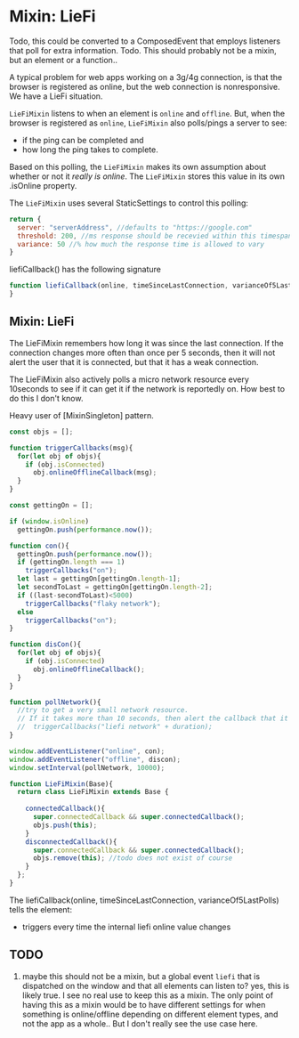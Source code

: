 # Mixin: LieFi

Todo, this could be converted to a ComposedEvent that employs listeners that poll for extra 
information.
Todo. This should probably not be a mixin, but an element or a function..

A typical problem for web apps working on a 3g/4g connection, is that the browser is registered as online, 
but the web connection is nonresponsive. We have a LieFi situation.

`LieFiMixin` listens to when an element is `online` and `offline`.
But, when the browser is registered as `online`, `LieFiMixin` also polls/pings a server
to see:
* if the ping can be completed and 
* how long the ping takes to complete.

Based on this polling, the `LieFiMixin` makes its own assumption about whether or not it *really is online*.
The `LieFiMixin` stores this value in its own .isOnline property.

The `LieFiMixin` uses several StaticSettings to control this polling:
```javascript
return {
  server: "serverAddress", //defaults to "https://google.com"
  threshold: 200, //ms response should be recevied within this timespan
  variance: 50 //% how much the response time is allowed to vary
}
```
liefiCallback() has the following signature
```javascript
function liefiCallback(online, timeSinceLastConnection, varianceOf5LastPolls) {
}
```

## Mixin: LieFi

The LieFiMixin remembers how long it was since the last connection. 
If the connection changes more often than once per 5 seconds, 
then it will not alert the user that it is connected, but that it has a weak connection.

The LieFiMixin also actively polls a micro network resource every 10seconds
to see if it can get it if the network is reportedly on.
How best to do this I don't know.

Heavy user of [MixinSingleton] pattern.

```javascript
const objs = [];

function triggerCallbacks(msg){
  for(let obj of objs){                    
    if (obj.isConnected)
      obj.onlineOfflineCallback(msg);
  }
}

const gettingOn = [];

if (window.isOnline)
  gettingOn.push(performance.now());

function con(){
  gettingOn.push(performance.now());
  if (gettingOn.length === 1)
    triggerCallbacks("on");
  let last = gettingOn[gettingOn.length-1];
  let secondToLast = gettingOn[gettingOn.length-2];
  if ((last-secondToLast)<5000)
    triggerCallbacks("flaky network");
  else
    triggerCallbacks("on");
}

function disCon(){
  for(let obj of objs){
    if (obj.isConnected)
      obj.onlineOfflineCallback();
  }
}

function pollNetwork(){
  //try to get a very small network resource. 
  // If it takes more than 10 seconds, then alert the callback that it takes too long.
  //  triggerCallbacks("liefi network" + duration);
}

window.addEventListener("online", con);
window.addEventListener("offline", discon);
window.setInterval(pollNetwork, 10000);

function LieFiMixin(Base){
  return class LieFiMixin extends Base {
    
    connectedCallback(){
      super.connectedCallback && super.connectedCallback();
      objs.push(this);
    }                     
    disconnectedCallback(){
      super.connectedCallback && super.connectedCallback();
      objs.remove(this); //todo does not exist of course
    }
  };
}
```


The liefiCallback(online, timeSinceLastConnection, varianceOf5LastPolls) tells the element:
 * triggers every time the internal liefi online value changes


## TODO
1. maybe this should not be a mixin, but a global event `liefi` that is dispatched on the window and 
that all elements can listen to? yes, this is likely true. I see no real use to keep this as a mixin.
The only point of having this as a mixin would be to have different settings for when something is online/offline 
depending on different element types, and not the app as a whole.. But I don't really see the use case here.

